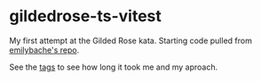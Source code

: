 # gildedrose-ts-vitest

My first attempt at the Gilded Rose kata. Starting code pulled from [emilybache's repo](https://github.com/emilybache/GildedRose-Refactoring-Kata/tree/main).

See the [tags](https://github.com/Barbacoa08/gildedrose-ts-vitest/tags) to see how long it took me and my aproach.
